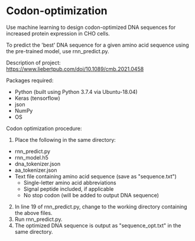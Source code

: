 # Codon-optimization
Use machine learning to design codon-optimized DNA sequences for increased protein expression in CHO cells.

To predict the 'best' DNA sequence for a given amino acid sequence using the pre-trained model, use rnn_predict.py.

Description of project:
https://www.liebertpub.com/doi/10.1089/cmb.2021.0458

Packages required:
- Python (built using Python 3.7.4 via Ubuntu-18.04)
- Keras (tensorflow)
- json
- NumPy
- OS

Codon optimization procedure:
1) Place the following in the same directory:
- rnn_predict.py
- rnn_model.h5
- dna_tokenizer.json
- aa_tokenizer.json
- Text file containing amino acid sequence (save as "sequence.txt")
  - Single-letter amino acid abbreviations
  - Signal peptide included, if applicable
  - No stop codon (will be added to output DNA sequence)

2) In line 19 of rnn_predict.py, change to the working directory containing the above files.
3) Run rnn_predict.py.
4) The optimized DNA sequence is output as "sequence_opt.txt" in the same directory. 

